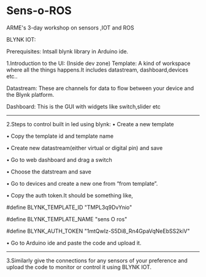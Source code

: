 # Sens-o-ROS
ARME's 3-day workshop on sensors ,IOT and ROS

BLYNK IOT:

Prerequisites: Intsall blynk library in Arduino ide.

1.Introduction to the UI:
(Inside dev zone)
Template: A kind of workspace where all the things happens.It includes datastream, dashboard,devices etc..
 
 Datastream: These are channels for data to flow between your device and the Blynk platform.
  
Dashboard: This is the GUI with widgets like switch,slider etc
 
	
 
---------------------------------------------------------------------------------------------------------------------------------------------------------------------------------------------------------------	
 

2.Steps to control built in led using blynk:
•	Create a new template

•	Copy the template id and template name

•	Create new datastream(either virtual or digital pin) and save

•	Go to web dashboard and drag a switch

•	Choose the datstream and save

•	Go to devices and create a new one from “from template”.

•	Copy the auth token.It should be something like,

 #define BLYNK_TEMPLATE_ID "TMPL3q9DvYnio"
 
#define BLYNK_TEMPLATE_NAME "sens O ros"


#define BLYNK_AUTH_TOKEN "1mtQwIz-S5Di8_Rn4GpaVqNeEbSS2kiV"

•	Go to Arduino ide and paste the code and upload it.

---------------------------------------------------------------------------------------------------------------------------------------------------------------------------------------------------------------------

3.Similarly give the connections for any sensors of your preference and upload the code to monitor or control it using BLYNK IOT.





	
